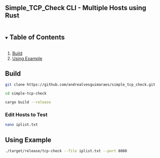 ## Simple_TCP_Check CLI - Multiple Hosts using Rust

<!-- TABLE OF CONTENTS -->
<details open="open">
  <summary><h2 style="display: inline-block">Table of Contents</h2></summary>
  <ol>
    <li><a href="#build">Build</a></li>
    <li><a href="#using-example">Using Example</a></li>
  </ol>
</details>

## Build

```sh
git clone https://github.com/andrealvesguimaraes/simple_tcp_check.git
```
```sh
cd simple-tcp-check
```
```sh
cargo build --release
```


### Edit Hosts to Test
```sh
nano iplist.txt
```

## Using Example
```sh
./target/release/tcp-check --file iplist.txt --port 8080
```
